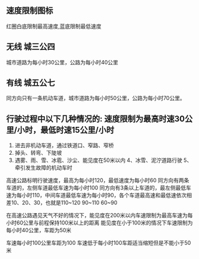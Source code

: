 ## 速度限制图标
红圈白底限制最高速度,蓝底限制最低速度

## 无线 城三公四
城市道路为每小时30公里，公路为每小时40公里
## 有线 城五公七
同方向只有一条机动车道，城市道路为每小时50公里，公路为每小时70公里。



## 行驶过程中以下几种情况的: 速度限制为最高时速30公里/小时，最低时速15公里/小时
1. 进去非机动车道，通过铁道口、窄路、窄桥
2. 掉头、转弯、下陡坡
3. 遇雾、雨、雪、冰雹、沙尘、能见度在50米以内
4、冰雪、泥泞道路行驶
5、牵引发生故障的机动车时


高速公路标明行驶速度，最高为每小时120，最低速度为每小时60
同方向有两条车道的，左侧车道最低车速为每小时100
同方向有3条以上车道的，最左侧最低车速为每小时110，中间车道最低车速为每小时90，各个车道最高速和最低速依次相差10、20、30，也就是110~120 90~110 60~90




在高速公路遇见天气不好的情况下，能见度在200米以内车速限制为最高车速为每小时60公里与前程保持100米以上的距离
能见度在小于100米的情况下车速限制为每小时40公里，车距为50米




车速每小时100公里车距为100
车速低于每小时100车距适当缩短但是不能小于50米









